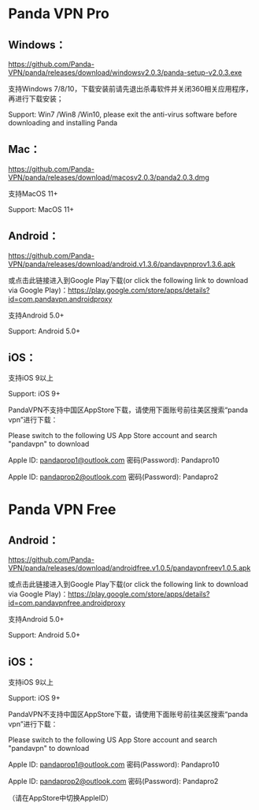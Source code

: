 # Panda VPN Pro

## Windows：

https://github.com/Panda-VPN/panda/releases/download/windowsv2.0.3/panda-setup-v2.0.3.exe
 
支持Windows 7/8/10，下载安装前请先退出杀毒软件并关闭360相关应用程序，再进行下载安装；

Support: Win7 /Win8 /Win10, please exit the anti-virus software before downloading and installing Panda

## Mac：

https://github.com/Panda-VPN/panda/releases/download/macosv2.0.3/panda2.0.3.dmg

支持MacOS 11+

Support: MacOS 11+

## Android：

https://github.com/Panda-VPN/panda/releases/download/android.v1.3.6/pandavpnprov1.3.6.apk

或点击此链接进入到Google Play下载(or click the following link to download via Google Play)：https://play.google.com/store/apps/details?id=com.pandavpn.androidproxy

支持Android 5.0+

Support: Android 5.0+

## iOS：

支持iOS 9以上

Support: iOS 9+

PandaVPN不支持中国区AppStore下载，请使用下面账号前往美区搜索“panda vpn”进行下载：

Please switch to the following US App Store account and search "pandavpn" to download

Apple ID: pandaprop1@outlook.com 密码(Password): Pandapro10

Apple ID: pandaprop2@outlook.com 密码(Password): Pandapro2

# Panda VPN Free

## Android：

https://github.com/Panda-VPN/panda/releases/download/androidfree.v1.0.5/pandavpnfreev1.0.5.apk

或点击此链接进入到Google Play下载(or click the following link to download via Google Play)：https://play.google.com/store/apps/details?id=com.pandavpnfree.androidproxy

支持Android 5.0+

Support: Android 5.0+

## iOS：

支持iOS 9以上

Support: iOS 9+

PandaVPN不支持中国区AppStore下载，请使用下面账号前往美区搜索“panda vpn”进行下载：

Please switch to the following US App Store account and search "pandavpn" to download

Apple ID: pandaprop1@outlook.com 密码(Password): Pandapro10

Apple ID: pandaprop2@outlook.com 密码(Password): Pandapro2

（请在AppStore中切换AppleID）
